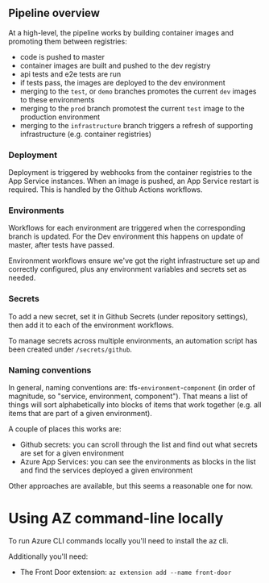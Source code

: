 ## Pipeline overview

At a high-level, the pipeline works by building container images and promoting them between registries:

 * code is pushed to master
 * container images are built and pushed to the dev registry
 * api tests and e2e tests are run
 * if tests pass, the images are deployed to the dev environment
 * merging to the `test`, or `demo` branches promotes the current `dev` images to these environments
 * merging to the `prod` branch promotest the current `test` image to the production environment
 * merging to the `infrastructure` branch triggers a refresh of supporting infrastructure (e.g. container registries)

### Deployment

Deployment is triggered by webhooks from the container registries to the App Service instances. When an image is pushed, an App Service restart is required. This is handled by the Github Actions workflows.

### Environments

Workflows for each environment are triggered when the corresponding branch is updated. For the Dev environment this happens on update of master, after tests have passed.

Environment workflows ensure we've got the right infrastructure set up and correctly configured, plus any environment variables and secrets set as needed.

### Secrets

To add a new secret, set it in Github Secrets (under repository settings), then add it to each of the environment workflows.

To manage secrets across multiple environments, an automation script has been created under `/secrets/github`.

### Naming conventions

In general, naming conventions are: tfs-`environment`-`component` (in order of magnitude, so "service, environment, component"). That means a list of things will sort alphabetically into blocks of items that work together (e.g. all items that are part of a given environment).

A couple of places this works are:
 * Github secrets: you can scroll through the list and find out what secrets are set for a given environment
 * Azure App Services: you can see the environments as blocks in the list and find the services deployed a given environment

Other approaches are available, but this seems a reasonable one for now.

# Using AZ command-line locally

To run Azure CLI commands locally you'll need to install the az cli.

Additionally you'll need:
 * The Front Door extension: `az extension add --name front-door`
 


